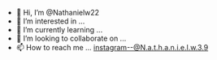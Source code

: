 - 👋 Hi, I’m @Nathanielw22
- 👀 I’m interested in ...
- 🌱 I’m currently learning ...
- 💞️ I’m looking to collaborate on ...
- 📫 How to reach me ...
instagram--@N.a.t.h.a.n.i.e.l.w.3.9 
<!---
Nathanielw22/Nathanielw22 is a ✨ special ✨ repository because its `README.md` (this file) appears on your GitHub profile.
You can click the Preview link to take a look at your changes.
--->
